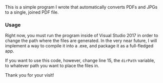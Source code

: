 This is a simple program I wrote that automatically converts PDFs and JPGs to a single, joined PDF file.

### Usage
Right now, you must run the program inside of Visual Studio 2017 in order to change the path where the files are generated. In the very near future, I will implement a way to compile it into a .exe, and package it as a full-fledged app.

If you want to use this code, however, change line 15, the `dirPath` variable, to whatever path you want to place the files in.

Thank you for your visit!
